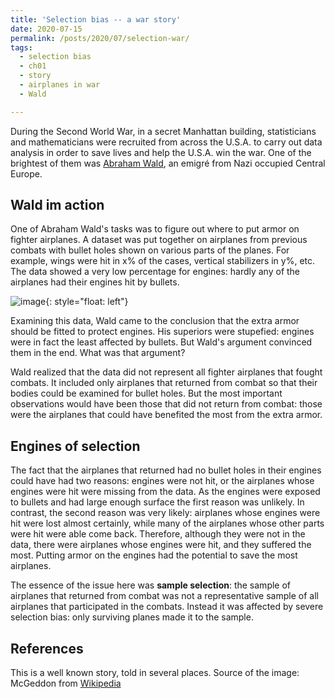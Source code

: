 ```yaml
---
title: 'Selection bias -- a war story'
date: 2020-07-15
permalink: /posts/2020/07/selection-war/
tags:
  - selection bias
  - ch01
  - story
  - airplanes in war
  - Wald

---
```



During the Second World War, in a secret Manhattan building, statisticians and mathematicians were recruited from across the U.S.A. to carry out data analysis in order to save lives and help the U.S.A. win the war. One of the brightest of them was [Abraham Wald](https://en.wikipedia.org/wiki/Abraham_Wald), an emigré from Nazi occupied Central Europe.

## Wald im action

One of Abraham Wald's tasks was to figure out where to put armor on fighter airplanes. A dataset was put together on airplanes from previous combats with bullet holes shown on various parts of the planes. For example, wings were hit in x% of the cases, vertical stabilizers in y%, etc. The data showed a very low percentage for engines: hardly any of the airplanes had their engines hit by bullets. 

![image](/images/survivorship-bias.png){: style="float: left"}


Examining this data, Wald came to the conclusion that the extra armor should be fitted to protect engines. His superiors were stupefied: engines were in fact the least affected by bullets. But Wald's argument convinced them in the end. What was that argument?

Wald realized that the data did not represent all fighter airplanes that fought combats. It included only airplanes that returned from combat so that their bodies could be examined for bullet holes. But the most important observations would have been those that did not return from combat: those were the airplanes that could have benefited the most from the extra armor.

## Engines of selection
The fact that the airplanes that returned had no bullet holes in their engines could have had two reasons: engines were not hit, or the airplanes whose engines were hit were missing from the data. As the engines were exposed to bullets and had large enough surface the first reason was unlikely. In contrast, the second reason was very likely: airplanes whose engines were hit were lost almost certainly, while many of the airplanes whose other parts were hit were able come back. Therefore, although they were not in the data, there were airplanes whose engines were hit, and they suffered the most. Putting armor on the engines had the potential to save the most airplanes.

The essence of the issue here was **sample selection**: the sample of airplanes that returned from combat was not a representative sample of all airplanes that participated in the combats. Instead it was affected by severe selection bias: only surviving planes made it to the sample.


## References
This is a well known story, told in several places. Source of the image: McGeddon from [Wikipedia
](https://en.wikipedia.org/wiki/Survivorship_bias)
    
